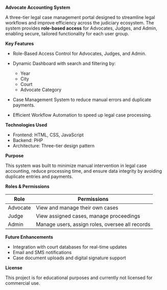 
**Advocate Accounting System**

A three-tier legal case management portal designed to streamline legal workflows and improve efficiency across the judiciary ecosystem. The system provides **role-based access** for Advocates, Judges, and Admin, enabling secure, tailored functionality for each user group.

**Key Features**

* Role-Based Access Control for Advocates, Judges, and Admin.
* Dynamic Dashboard with search and filtering by:

  * Year
  * City
  * Court
  * Advocate Category
* Case Management System to reduce manual errors and duplicate payments.
* Efficient Workflow Automation to speed up legal case processing.

**Technologies Used**

* Frontend: HTML, CSS, JavaScript
* Backend: PHP
* Architecture: Three-tier design pattern

**Purpose**

This system was built to minimize manual intervention in legal case accounting, reduce processing time, and ensure data integrity by avoiding duplicate entries and payments.

**Roles & Permissions**

| Role     | Permissions                                     |
| -------- | ----------------------------------------------- |
| Advocate | View and manage their own cases                 |
| Judge    | View assigned cases, manage proceedings         |
| Admin    | Manage users, assign roles, oversee all records |

**Future Enhancements**

* Integration with court databases for real-time updates
* Email and SMS notifications
* Case document uploads and digital signature support

**License**

This project is for educational purposes and currently not licensed for commercial use.

